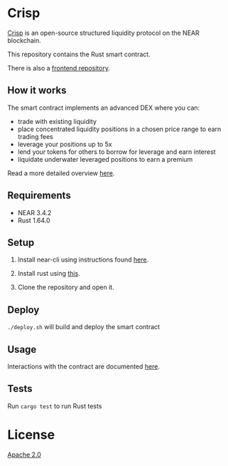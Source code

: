 # Crisp

[Crisp](https://crisp.exchange/) is an open-source structured liquidity protocol on the NEAR blockchain.

This repository contains the Rust smart contract.

There is also a [frontend repository](https://github.com/Mycelium-Lab/crisp-frontend).

## How it works

The smart contract implements an advanced DEX where you can:
- trade with existing liquidity
- place concentrated liquidity positions in a chosen price range to earn trading fees
- leverage your positions up to 5x
- lend your tokens for others to borrow for leverage and earn interest
- liquidate underwater leveraged positions to earn a premium

Read a more detailed overview [here](OVERVIEW.md).

## Requirements
- NEAR 3.4.2
- Rust 1.64.0

## Setup

1. Install near-cli using instructions found [here](https://docs.near.org/tools/near-cli). 

2. Install rust using [this](https://www.rust-lang.org/tools/install).

3. Clone the repository and open it.

## Deploy

`./deploy.sh` will build and deploy the smart contract

## Usage

Interactions with the contract are documented [here](https://github.com/Mycelium-Lab/crisp-exchange/tree/main/docs).

## Tests

Run `cargo test` to run Rust tests

# License

[Apache 2.0](https://choosealicense.com/licenses/apache-2.0/)
